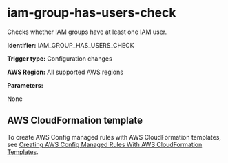 # iam\-group\-has\-users\-check<a name="iam-group-has-users-check"></a>

Checks whether IAM groups have at least one IAM user\. 

**Identifier:** IAM\_GROUP\_HAS\_USERS\_CHECK

**Trigger type:** Configuration changes

**AWS Region:** All supported AWS regions

**Parameters:**

None  

## AWS CloudFormation template<a name="w79aac11c32c17b9d323c15"></a>

To create AWS Config managed rules with AWS CloudFormation templates, see [Creating AWS Config Managed Rules With AWS CloudFormation Templates](aws-config-managed-rules-cloudformation-templates.md)\.